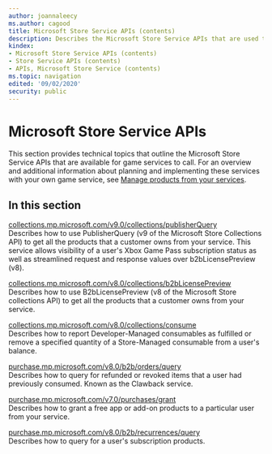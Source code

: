 ```yaml
---
author: joannaleecy
ms.author: cagood
title: Microsoft Store Service APIs (contents)
description: Describes the Microsoft Store Service APIs that are used to query and manage digital commerce from your own services.
kindex:
- Microsoft Store Service APIs (contents)
- Store Service APIs (contents)
- APIs, Microsoft Store Service (contents)
ms.topic: navigation
edited: '09/02/2020'
security: public
---
```


# Microsoft Store Service APIs

This section provides technical topics that outline the Microsoft Store Service APIs that are available for game services to call.
For an overview and additional information about planning and implementing these services with your own game service, see [Manage products from your services](../service-to-service-nav.md).

## In this section  
  
[collections.mp.microsoft.com/v9.0/collections/publisherQuery](xstore-v9-query-for-products.md)  
Describes how to use PublisherQuery (v9 of the Microsoft Store Collections API) to get all the products that a customer owns from your service. This service allows visibility of a user's Xbox Game Pass subscription status as well as streamlined request and response values over b2bLicensePreview (v8).  
  
[collections.mp.microsoft.com/v8.0/collections/b2bLicensePreview](xstore-v8-query-for-products.md)  
Describes how to use B2bLicensePreview (v8 of the Microsoft Store collections API) to get all the products that a customer owns from your service.  
  
[collections.mp.microsoft.com/v8.0/collections/consume](xstore-v8-consume.md)  
Describes how to report Developer-Managed consumables as fulfilled or remove a specified quantity of a Store-Managed consumable from a user's balance.  
  
[purchase.mp.microsoft.com/v8.0/b2b/orders/query](xstore-v8-clawback.md)  
Describes how to query for refunded or revoked items that a user had previously consumed.  Known as the Clawback service.  
  
[purchase.mp.microsoft.com/v7.0/purchases/grant](xstore-v8-grant.md)  
Describes how to grant a free app or add-on products to a particular user from your service.  
  
[purchase.mp.microsoft.com/v8.0/b2b/recurrences/query](xstore-v8-recurrence-query.md)  
Describes how to query for a user's subscription products.  
  
